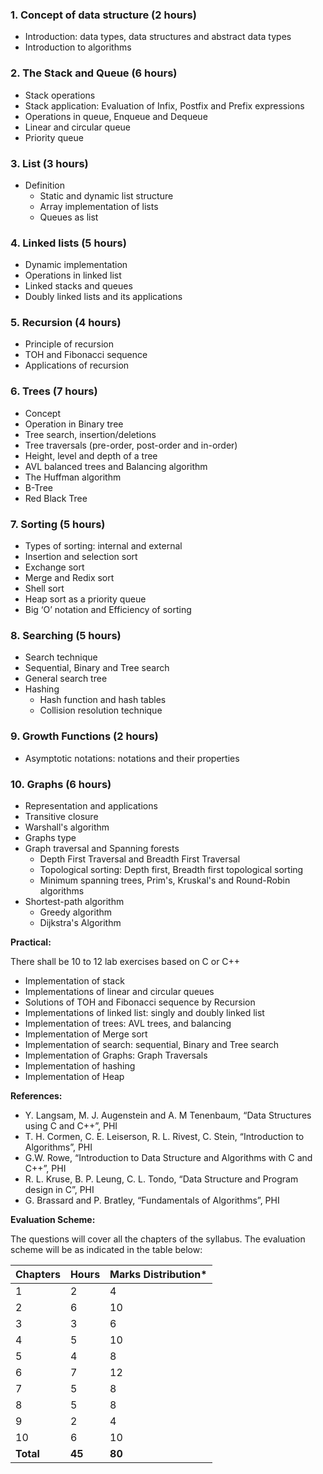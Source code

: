 ### 1. Concept of data structure (2 hours)

- Introduction: data types, data structures and abstract data types
- Introduction to algorithms

### 2. The Stack and Queue (6 hours)

- Stack operations
- Stack application: Evaluation of Infix, Postfix and Prefix expressions
- Operations in queue, Enqueue and Dequeue
- Linear and circular queue
- Priority queue

### 3. List (3 hours)

- Definition
    - Static and dynamic list structure
    - Array implementation of lists
    - Queues as list

### 4. Linked lists (5 hours)

- Dynamic implementation
- Operations in linked list
- Linked stacks and queues
- Doubly linked lists and its applications

### 5. Recursion (4 hours)

- Principle of recursion
- TOH and Fibonacci sequence
- Applications of recursion

### 6. Trees (7 hours)

- Concept
- Operation in Binary tree
- Tree search, insertion/deletions
- Tree traversals (pre-order, post-order and in-order)
- Height, level and depth of a tree
- AVL balanced trees and Balancing algorithm
- The Huffman algorithm
- B-Tree
- Red Black Tree

### 7. Sorting (5 hours)

- Types of sorting: internal and external
- Insertion and selection sort
- Exchange sort
- Merge and Redix sort
- Shell sort
- Heap sort as a priority queue
- Big ‘O’ notation and Efficiency of sorting

### 8. Searching (5 hours)

- Search technique
- Sequential, Binary and Tree search
- General search tree
- Hashing
    - Hash function and hash tables
    - Collision resolution technique

### 9. Growth Functions (2 hours)

- Asymptotic notations: notations and their properties

### 10. Graphs (6 hours)

- Representation and applications
- Transitive closure
- Warshall's algorithm
- Graphs type
- Graph traversal and Spanning forests
    - Depth First Traversal and Breadth First Traversal
    - Topological sorting: Depth first, Breadth first topological sorting
    - Minimum spanning trees, Prim's, Kruskal's and Round-Robin algorithms
- Shortest-path algorithm
    - Greedy algorithm
    - Dijkstra's Algorithm

**Practical:**

There shall be 10 to 12 lab exercises based on C or C++

- Implementation of stack
- Implementations of linear and circular queues
- Solutions of TOH and Fibonacci sequence by Recursion
- Implementations of linked list: singly and doubly linked list
- Implementation of trees: AVL trees, and balancing
- Implementation of Merge sort
- Implementation of search: sequential, Binary and Tree search
- Implementation of Graphs: Graph Traversals
- Implementation of hashing
- Implementation of Heap

**References:**

- Y. Langsam, M. J. Augenstein and A. M Tenenbaum, “Data Structures using C and C++”, PHI
- T. H. Cormen, C. E. Leiserson, R. L. Rivest, C. Stein, “Introduction to Algorithms”, PHI
- G.W. Rowe, “Introduction to Data Structure and Algorithms with C and C++”, PHI
- R. L. Kruse, B. P. Leung, C. L. Tondo, “Data Structure and Program design in C”, PHI
- G. Brassard and P. Bratley, “Fundamentals of Algorithms”, PHI

**Evaluation Scheme:**

The questions will cover all the chapters of the syllabus. The evaluation scheme will be as indicated in the table below:

| Chapters  | Hours  | Marks Distribution* |
| --------- | ------ | ------------------- |
| 1         | 2      | 4                   |
| 2         | 6      | 10                  |
| 3         | 3      | 6                   |
| 4         | 5      | 10                  |
| 5         | 4      | 8                   |
| 6         | 7      | 12                  |
| 7         | 5      | 8                   |
| 8         | 5      | 8                   |
| 9         | 2      | 4                   |
| 10        | 6      | 10                  |
| **Total** | **45** | **80**              |

